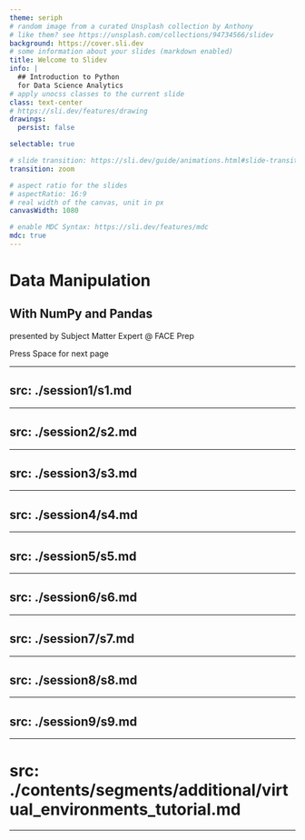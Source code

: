 ```yaml
---
theme: seriph
# random image from a curated Unsplash collection by Anthony
# like them? see https://unsplash.com/collections/94734566/slidev
background: https://cover.sli.dev
# some information about your slides (markdown enabled)
title: Welcome to Slidev
info: |
  ## Introduction to Python
  for Data Science Analytics
# apply unocss classes to the current slide
class: text-center
# https://sli.dev/features/drawing
drawings:
  persist: false

selectable: true

# slide transition: https://sli.dev/guide/animations.html#slide-transitions
transition: zoom

# aspect ratio for the slides
# aspectRatio: 16:9
# real width of the canvas, unit in px
canvasWidth: 1080

# enable MDC Syntax: https://sli.dev/features/mdc
mdc: true
---
```


# Data Manipulation
## With NumPy and Pandas

presented by Subject Matter Expert @ FACE Prep

<div @click="$slidev.nav.next" class="mt-12 py-1" hover:bg="white op-10">
  Press Space for next page <carbon:arrow-right />
</div>

<div class="abs-br m-6 text-xl">
  <!-- <button @click="$slidev.nav.openInEditor" title="Open in Editor" class="slidev-icon-btn"> -->
    <!-- <carbon:edit /> -->
  <!-- </button> -->
  <a href="https://github.com/commandantekaustav" target="_blank" class="slidev-icon-btn">
    <carbon:logo-github />
  </a>
</div>

---
src: ./session1/s1.md
---

---
src: ./session2/s2.md
---

---
src: ./session3/s3.md
---

---
src: ./session4/s4.md
---

---
src: ./session5/s5.md
---

---
src: ./session6/s6.md
---

---
src: ./session7/s7.md
---

---
src: ./session8/s8.md
---


---
src: ./session9/s9.md
---

---
# src: ./contents/segments/additional/virtual_environments_tutorial.md
---